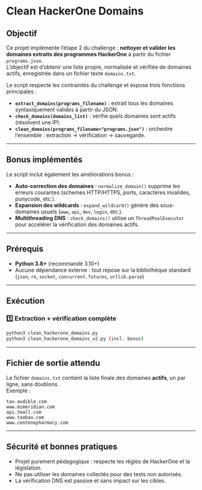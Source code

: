 # Clean HackerOne Domains

## Objectif
Ce projet implémente l’étape 2 du challenge : **nettoyer et valider les domaines extraits des programmes HackerOne** à partir du fichier `programs.json`.  
L’objectif est d’obtenir une liste propre, normalisée et vérifiée de domaines actifs, enregistrée dans un fichier texte `domains.txt`.

Le script respecte les contraintes du challenge et expose trois fonctions principales :

- **`extract_domains(programs_filename)`** : extrait tous les domaines syntaxiquement valides à partir du JSON.  
- **`check_domains(domains_list)`** : vérifie quels domaines sont actifs (résolvent une IP).  
- **`clean_domains(programs_filename="programs.json")`** : orchestre l’ensemble : extraction → vérification → sauvegarde.

---

## Bonus implémentés
Le script inclut également les améliorations bonus :

- **Auto-correction des domaines** : `normalize_domain()` supprime les erreurs courantes (schemes HTTP/HTTPS, ports, caractères invalides, punycode, etc.).  
- **Expansion des wildcards** : `expand_wildcard()` génère des sous-domaines usuels (`www`, `api`, `dev`, `login`, etc.).  
- **Multithreading DNS** : `check_domains()` utilise un `ThreadPoolExecutor` pour accélérer la vérification des domaines actifs.

---

## Prérequis
- **Python 3.8+** (recommandé 3.10+)  
- Aucune dépendance externe : tout repose sur la bibliothèque standard (`json`, `re`, `socket`, `concurrent.futures`, `urllib.parse`)

---

## Exécution
### 1️⃣ Extraction + vérification complète
```bash
python3 clean_hackerone_domains.py
python3 clean_hackerone_domains_v2.py (incl. bonus)
```
---

## Fichier de sortie attendu
Le fichier `domains.txt` contient la liste finale des domaines **actifs**, un par ligne, sans doublons.  
Exemple :

```
tax.audible.com
www.mimeridian.com
api.tmall.com
www.taobao.com
www.centenepharmacy.com
```

---

## Sécurité et bonnes pratiques
- Projet purement pédagogique : respecte les règles de HackerOne et la législation.  
- Ne pas utiliser les domaines collectés pour des tests non autorisés.  
- La vérification DNS est passive et sans impact sur les cibles.

